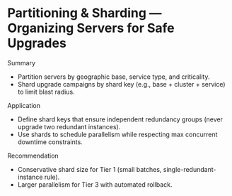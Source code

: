 # Partitioning & Sharding — Organizing Servers for Safe Upgrades

Summary
- Partition servers by geographic base, service type, and criticality.
- Shard upgrade campaigns by shard key (e.g., base + cluster + service) to limit blast radius.

Application
- Define shard keys that ensure independent redundancy groups (never upgrade two redundant instances).
- Use shards to schedule parallelism while respecting max concurrent downtime constraints.

Recommendation
- Conservative shard size for Tier 1 (small batches, single-redundant-instance rule).
- Larger parallelism for Tier 3 with automated rollback.
